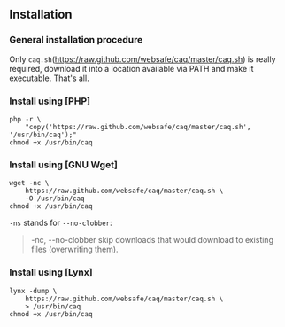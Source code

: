 Installation
--------------------------------------------------------------------------------

### General installation procedure

Only `caq.sh`(https://raw.github.com/websafe/caq/master/caq.sh) is really
required, download it into a location available via PATH and make it executable.
That's all.


### Install using [PHP]

~~~~
php -r \
    "copy('https://raw.github.com/websafe/caq/master/caq.sh', '/usr/bin/caq');"
chmod +x /usr/bin/caq
~~~~


### Install using [GNU Wget]

~~~~
wget -nc \
    https://raw.github.com/websafe/caq/master/caq.sh \
    -O /usr/bin/caq
chmod +x /usr/bin/caq
~~~~


`-ns` stands for `--no-clobber`:

>  -nc, --no-clobber              skip downloads that would download to
>                                 existing files (overwriting them).


### Install using [Lynx]

~~~~
lynx -dump \
    https://raw.github.com/websafe/caq/master/caq.sh \
    > /usr/bin/caq
chmod +x /usr/bin/caq
~~~~

